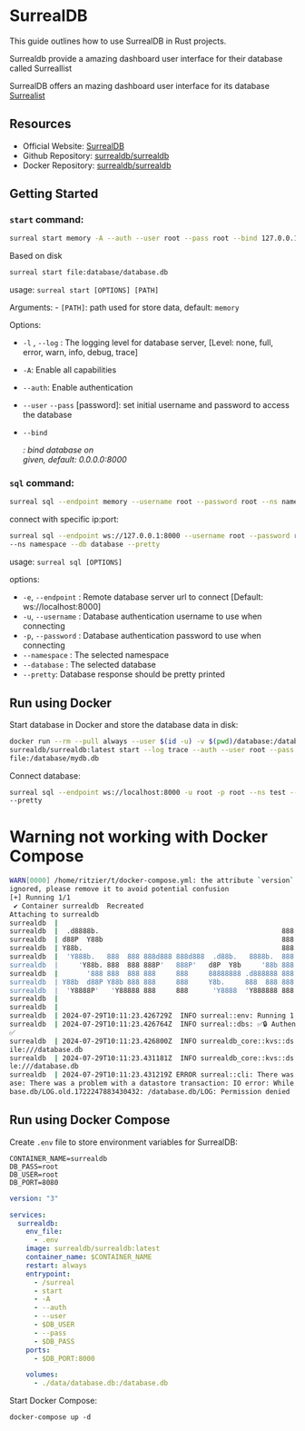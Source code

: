 # SurrealDB

This guide outlines how to use SurrealDB in Rust projects.

Surrealdb provide a amazing dashboard user interface for their database called
Surreallist

SurrealDB offers an mazing dashboard user interface for its database
[Surrealist](https://surrealdb.com/surrealist)

## Resources

- Official Website: [SurrealDB](https://surrealdb.com)
- Github Repository:
  [surrealdb/surrealdb](https://github.com/surrealdb/surrealdb)
- Docker Repository: [surrealdb/surrealdb](https://hub.docker.com/surrealdb/surrealdb)

## Getting Started

### `start` command:

```sh
surreal start memory -A --auth --user root --pass root --bind 127.0.0.1:8080
```

Based on disk

```sh
surreal start file:database/database.db
```

usage: `surreal start [OPTIONS] [PATH]`

Arguments: - `[PATH]`: path used for store data, default: `memory`

Options:

- `-l` , `--log` <LOG>: The logging level for database server, [Level: none, full, error, warn, info, debug, trace]
- `-A`: Enable all capabilities
- `--auth`: Enable authentication

- `--user` <user> `--pass` [password]: set initial username and password to access the database

- `--bind` <address>: bind database on <address> given, default: 0.0.0.0:8000

### `sql` command:

```sh
surreal sql --endpoint memory --username root --password root --ns namespace --db database --pretty
```

connect with specific ip:port:

```sh
surreal sql --endpoint ws://127.0.0.1:8000 --username root --password root
--ns namespace --db database --pretty
```

usage: `surreal sql [OPTIONS]`

options:

- `-e`, `--endpoint` <ENDPOINT>: Remote database server url to connect [Default: ws://localhost:8000]
- `-u`, `--username` <USERNAME>: Database authentication username to use when
  connecting
- `-p`, `--password` <PASSWORD>: Database authentication password to use when connecting
- `--namespace` <NAMESPACE>: The selected namespace
- `--database` <DATABASE>: The selected database
- `--pretty`: Database response should be pretty printed

## Run using Docker

Start database in Docker and store the database data in disk:

```sh
docker run --rm --pull always --user $(id -u) -v $(pwd)/database:/database --name surrealdb -p 8000:8000 \
surrealdb/surrealdb:latest start --log trace --auth --user root --pass root \
file:/database/mydb.db
```

Connect database:

```sh
surreal sql --endpoint ws://localhost:8000 -u root -p root --ns test --db test
--pretty
```

# Warning not working with Docker Compose

```sh
WARN[0000] /home/ritzier/t/docker-compose.yml: the attribute `version` is obsolete, it will be
ignored, please remove it to avoid potential confusion
[+] Running 1/1
 ✔ Container surrealdb  Recreated                                                         0.1s
Attaching to surrealdb
surrealdb  |
surrealdb  |  .d8888b.                                             888 8888888b.  888888b.
surrealdb  | d88P  Y88b                                            888 888  'Y88b 888  '88b
surrealdb  | Y88b.                                                 888 888    888 888  .88P
surrealdb  |  'Y888b.   888  888 888d888 888d888  .d88b.   8888b.  888 888    888 8888888K.
surrealdb  |     'Y88b. 888  888 888P'   888P'   d8P  Y8b     '88b 888 888    888 888  'Y88b
surrealdb  |       '888 888  888 888     888     88888888 .d888888 888 888    888 888    888
surrealdb  | Y88b  d88P Y88b 888 888     888     Y8b.     888  888 888 888  .d88P 888   d88P
surrealdb  |  'Y8888P'   'Y88888 888     888      'Y8888  'Y888888 888 8888888P'  8888888P'
surrealdb  |
surrealdb  |
surrealdb  | 2024-07-29T10:11:23.426729Z  INFO surreal::env: Running 1.5.4 for linux on x86_64
surrealdb  | 2024-07-29T10:11:23.426764Z  INFO surreal::dbs: ✅🔒 Authentication is enabled 🔒
✅
surrealdb  | 2024-07-29T10:11:23.426800Z  INFO surrealdb_core::kvs::ds: Starting kvs store at f
ile:///database.db
surrealdb  | 2024-07-29T10:11:23.431181Z  INFO surrealdb_core::kvs::ds: Started kvs store at fi
le:///database.db
surrealdb  | 2024-07-29T10:11:23.431219Z ERROR surreal::cli: There was a problem with the datab
ase: There was a problem with a datastore transaction: IO error: While renaming a file to /data
base.db/LOG.old.1722247883430432: /database.db/LOG: Permission denied
```

## Run using Docker Compose

Create `.env` file to store environment variables for SurrealDB:

```.env
CONTAINER_NAME=surrealdb
DB_PASS=root
DB_USER=root
DB_PORT=8080
```

```docker-compose.yml
version: "3"

services:
  surrealdb:
    env_file:
      - .env
    image: surrealdb/surrealdb:latest
    container_name: $CONTAINER_NAME
    restart: always
    entrypoint:
      - /surreal
      - start
      - -A
      - --auth
      - --user
      - $DB_USER
      - --pass
      - $DB_PASS
    ports:
      - $DB_PORT:8000

    volumes:
      - ./data/database.db:/database.db
```

Start Docker Compose:

`docker-compose up -d`

##
